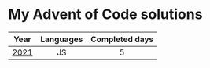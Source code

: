 # My Advent of Code solutions

|    Year  | Languages |  Completed days  | 
|----------|:--------:|:-------------:|
| [2021](https://github.com/nikitapozdeev/programming-problems/tree/master/advent-of-code/2021) | JS | 5 |
